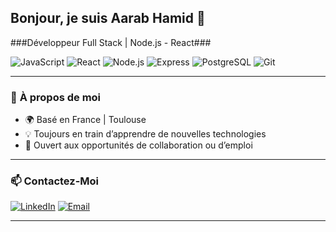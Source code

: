 ## Bonjour, je suis Aarab Hamid 👋

###Développeur Full Stack | Node.js - React###

![JavaScript](https://img.shields.io/badge/JavaScript-F7DF1E?style=for-the-badge&logo=javascript&logoColor=black) ![React](https://img.shields.io/badge/React-61DAFB?style=for-the-badge&logo=react&logoColor=black)   ![Node.js](https://img.shields.io/badge/Node.js-339933?style=for-the-badge&logo=node-dot-js&logoColor=white) ![Express](https://img.shields.io/badge/Express-000000?style=for-the-badge&logo=express&logoColor=white)  ![PostgreSQL](https://img.shields.io/badge/PostgreSQL-316192?style=for-the-badge&logo=postgresql&logoColor=white)   ![Git](https://img.shields.io/badge/Git-F05032?style=for-the-badge&logo=git&logoColor=white) 


---

### 🎯 **À propos de moi**
- 🌍 Basé en France | Toulouse
- 💡 Toujours en train d’apprendre de nouvelles technologies
- 🚀 Ouvert aux opportunités de collaboration ou d’emploi

---

### 📫 **Contactez-Moi**
[![LinkedIn](https://img.shields.io/badge/LinkedIn-0077B5?style=for-the-badge&logo=linkedin&logoColor=white)](https://www.linkedin.com/in/hamid-aarab-5b1216338)
[![Email](https://img.shields.io/badge/Email-D14836?style=for-the-badge&logo=gmail&logoColor=white)](mailto\:hamid.aa@outlook.com)

---


<!--
**aarabhamid/aarabhamid** is a ✨ _special_ ✨ repository because its `README.md` (this file) appears on your GitHub profile.

Here are some ideas to get you started:

- 🔭 I’m currently working on ...
- 🌱 I’m currently learning ...
- 👯 I’m looking to collaborate on ...
- 🤔 I’m looking for help with ...
- 💬 Ask me about ...
- 📫 How to reach me: ...
- 😄 Pronouns: ...
- ⚡ Fun fact: ...
-->
